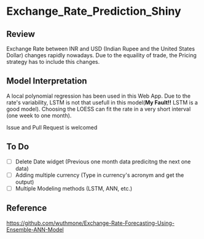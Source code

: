 # Exchange_Rate_Prediction_Shiny

## Review

Exchange Rate between INR and USD (Indian Rupee and the United States Dollar) changes rapidly nowadays. Due to the equaility of trade, the Pricing strategy has to include this changes. 

## Model Interpretation 

A local polynomial regression has been used in this Web App. Due to the rate's variability, LSTM is not that usefull in this model(**My Fault!!** LSTM is a good model). Choosing the LOESS can fit the rate in a very short interval (one week to one month). 

Issue and Pull Request is welcomed

## To Do

- [ ] Delete Date widget (Previous one month data predicitng the next one data)
- [ ] Adding multiple currency (Type in currency's acronym and get the output)
- [ ] Multiple Modeling methods (LSTM, ANN, etc.)

## Reference
https://github.com/wuthmone/Exchange-Rate-Forecasting-Using-Ensemble-ANN-Model
